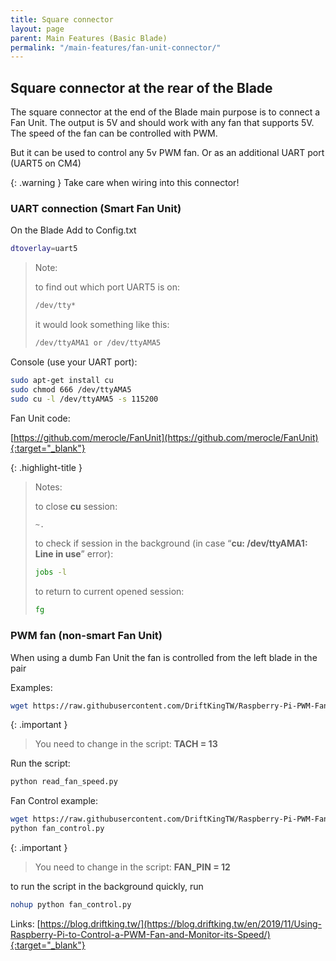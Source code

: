 ```yaml
---
title: Square connector
layout: page
parent: Main Features (Basic Blade)
permalink: "/main-features/fan-unit-connector/"
---
```

## Square connector at the rear of the Blade

The square connector at the end of the Blade main purpose is to connect a Fan Unit.
The output is 5V and should work with any fan that supports 5V. The speed of the fan can be controlled with PWM.

But it can be used to control any 5v PWM fan. Or as an additional UART port (UART5 on CM4)

{: .warning }
Take care when wiring into this connector!

### UART connection (Smart Fan Unit)

On the Blade
Add to Config.txt

```bash
dtoverlay=uart5
```

> Note:
>
> to find out which port UART5 is on:
> ```bash
> /dev/tty*
> ```
> it would look something like this:
> ```bash
> /dev/ttyAMA1 or /dev/ttyAMA5
> ```

Console (use your UART port):


```bash
sudo apt-get install cu
sudo chmod 666 /dev/ttyAMA5
sudo cu -l /dev/ttyAMA5 -s 115200
```

Fan Unit code:

[https://github.com/merocle/FanUnit](https://github.com/merocle/FanUnit){:target="_blank"}

{: .highlight-title }

> Notes:
>
> to close **cu** session:
> ```bash
> ~.
> ```
> to check if session in the background (in case “**cu: /dev/ttyAMA1: Line in use**” error):
> ```bash
> jobs -l
> ```
> to return to current opened session:
> ```bash
> fg
> ```

### PWM fan (non-smart Fan Unit)

When using a dumb Fan Unit the fan is controlled from the left blade in the pair

Examples:

```bash
wget https://raw.githubusercontent.com/DriftKingTW/Raspberry-Pi-PWM-Fan-Control/master/read_fan_speed.py
```

{: .important }
>You need to change in the script:
>**TACH = 13**

Run the script:

```bash
python read_fan_speed.py
```

Fan Control example:
```bash
wget https://raw.githubusercontent.com/DriftKingTW/Raspberry-Pi-PWM-Fan-Control/master/fan_control.py
python fan_control.py
```

{: .important }
>You need to change in the script:
>**FAN_PIN = 12**

to run the script in the background quickly, run
```bash
nohup python fan_control.py
```
Links:
[https://blog.driftking.tw/](https://blog.driftking.tw/en/2019/11/Using-Raspberry-Pi-to-Control-a-PWM-Fan-and-Monitor-its-Speed/){:target="_blank"} 
